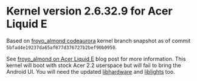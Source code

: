Kernel version 2.6.32.9 for Acer Liquid E
=========================================

Based on [froyo_almond codeaurora][1] kernel branch snapshot as of
commit `5bfad4e19237da65af877d376727b2bef90b0950`.

See [froyo_almond on Acer Liquid E][2] blog post for more information.
This kernel will boot with stock Acer 2.2 userspace but will fail to
bring the Android UI.
You will need the updated [libhardware][3] and [liblights][4] too.

[1]: git://codeaurora.org/quic/la/kernel/msm
[2]: http://rtg.in.ua/2013/05/29/froyo_almond-on-acer-liquid-e/
[3]: https://github.com/roman-yepishev/acer_a1_hardware_libhardware
[4]: https://github.com/roman-yepishev/acer_a1_hardware_msm7k

